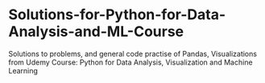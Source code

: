 # Solutions-for-Python-for-Data-Analysis-and-ML-Course
Solutions to problems, and general code practise of Pandas, Visualizations from Udemy Course: Python for Data Analysis, Visualization and Machine Learning
